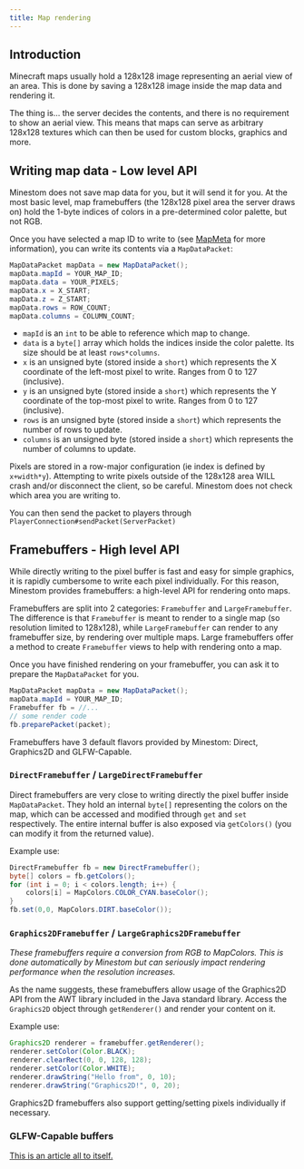 ```yaml
---
title: Map rendering
---
```


## Introduction

Minecraft maps usually hold a 128x128 image representing an aerial view of an area. This is done by saving a 128x128 image inside the map data and rendering it.

The thing is... the server decides the contents, and there is no requirement to show an aerial view. This means that maps can serve as arbitrary 128x128 textures which can then be used for custom blocks, graphics and more.

## Writing map data - Low level API

Minestom does not save map data for you, but it will send it for you. At the most basic level, map framebuffers (the 128x128 pixel area the server draws on) hold the 1-byte indices of colors in a pre-determined color palette, but not RGB.

Once you have selected a map ID to write to (see [MapMeta](https://github.com/Minestom/Minestom/blob/master/src/main/java/net/minestom/server/item/metadata/MapMeta.java) for more information), you can write its contents via a `MapDataPacket`:

```java
MapDataPacket mapData = new MapDataPacket();
mapData.mapId = YOUR_MAP_ID;
mapData.data = YOUR_PIXELS;
mapData.x = X_START;
mapData.z = Z_START;
mapData.rows = ROW_COUNT;
mapData.columns = COLUMN_COUNT;
```

* `mapId` is an `int` to be able to reference which map to change.
* `data` is a `byte[]` array which holds the indices inside the color palette. Its size should be at least `rows*columns`.
* `x` is an unsigned byte (stored inside a `short`) which represents the X coordinate of the left-most pixel to write. Ranges from 0 to 127 (inclusive).
* `y` is an unsigned byte (stored inside a `short`) which represents the Y coordinate of the top-most pixel to write. Ranges from 0 to 127 (inclusive).
* `rows` is an unsigned byte (stored inside a `short`) which represents the number of rows to update.
* `columns` is an unsigned byte (stored inside a `short`) which represents the number of columns to update.

Pixels are stored in a row-major configuration (ie index is defined by `x+width*y`). Attempting to write pixels outside of the 128x128 area WILL crash and/or disconnect the client, so be careful. Minestom does not check which area you are writing to.

You can then send the packet to players through `PlayerConnection#sendPacket(ServerPacket)`

## Framebuffers - High level API

While directly writing to the pixel buffer is fast and easy for simple graphics, it is rapidly cumbersome to write each pixel individually. For this reason, Minestom provides framebuffers: a high-level API for rendering onto maps.

Framebuffers are split into 2 categories: `Framebuffer` and `LargeFramebuffer`. The difference is that `Framebuffer` is meant to render to a single map (so resolution limited to 128x128), while `LargeFramebuffer` can render to any framebuffer size, by rendering over multiple maps. Large framebuffers offer a method to create `Framebuffer` views to help with rendering onto a map.

Once you have finished rendering on your framebuffer, you can ask it to prepare the `MapDataPacket` for you.

```java
MapDataPacket mapData = new MapDataPacket();
mapData.mapId = YOUR_MAP_ID;
Framebuffer fb = //...
// some render code
fb.preparePacket(packet);
```

Framebuffers have 3 default flavors provided by Minestom: Direct, Graphics2D and GLFW-Capable.

### `DirectFramebuffer` / `LargeDirectFramebuffer`

Direct framebuffers are very close to writing directly the pixel buffer inside `MapDataPacket`. They hold an internal `byte[]` representing the colors on the map, which can be accessed and modified through `get` and `set` respectively. The entire internal buffer is also exposed via `getColors()` (you can modify it from the returned value).

Example use:

```java
DirectFramebuffer fb = new DirectFramebuffer();
byte[] colors = fb.getColors();
for (int i = 0; i < colors.length; i++) {
    colors[i] = MapColors.COLOR_CYAN.baseColor();
}
fb.set(0,0, MapColors.DIRT.baseColor());
```

### `Graphics2DFramebuffer` / `LargeGraphics2DFramebuffer`

_These framebuffers require a conversion from RGB to MapColors. This is done automatically by Minestom but can seriously impact rendering performance when the resolution increases._

As the name suggests, these framebuffers allow usage of the Graphics2D API from the AWT library included in the Java standard library. Access the `Graphics2D` object through `getRenderer()` and render your content on it.

Example use:

```java
Graphics2D renderer = framebuffer.getRenderer();
renderer.setColor(Color.BLACK);
renderer.clearRect(0, 0, 128, 128);
renderer.setColor(Color.WHITE);
renderer.drawString("Hello from", 0, 10);
renderer.drawString("Graphics2D!", 0, 20);
```

Graphics2D framebuffers also support getting/setting pixels individually if necessary.

### GLFW-Capable buffers

[This is an article all to itself.](/feature/map-rendering/glfwmaprendering)
